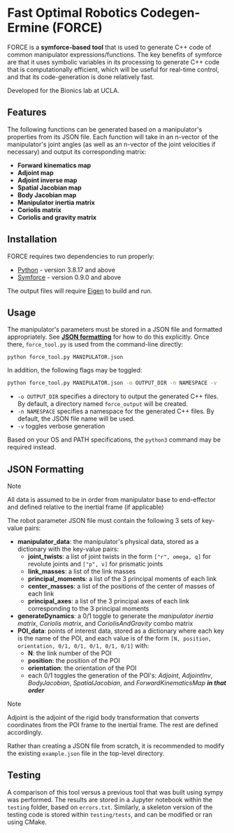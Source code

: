 # **Fast Optimal Robotics Codegen-Ermine** (FORCE)
FORCE is a **symforce-based tool** that is used to generate C++ code of common manipulator expressions/functions. The key benefits of symforce are that it uses symbolic variables in its processing to generate C++ code that is computationally efficient, which will be useful for real-time control, and that its code-generation is done relatively fast.

Developed for the Bionics lab at UCLA. 

## Features
The following functions can be generated based on a manipulator's properties from its JSON file. Each function will take in an n-vector of the manipulator's joint angles (as well as an n-vector of the joint velocities if necessary) and output its corresponding matrix:
- **Forward kinematics map**
- **Adjoint map**
- **Adjoint inverse map**
- **Spatial Jacobian map**
- **Body Jacobian map**
- **Manipulator inertia matrix**
- **Coriolis matrix**
- **Coriolis and gravity matrix**

## Installation
FORCE requires two dependencies to run properly:
- [Python](https://www.python.org/) - version 3.8.17 and above
- [Symforce](https://symforce.org/) - version 0.9.0 and above

The output files will require [Eigen](https://eigen.tuxfamily.org/index.php?title=Main_Page) to build and run.

## Usage
The manipulator's parameters must be stored in a JSON file and formatted appropriately. See [**JSON formatting**](#json-formatting) for how to do this explicitly. Once there, `force_tool.py` is used from the command-line directly:

```
python force_tool.py MANIPULATOR.json
```

In addition, the following flags may be toggled:

```sh
python force_tool.py MANIPULATOR.json -o OUTPUT_DIR -n NAMESPACE -v
```
- `-o OUTPUT_DIR` specifies a directory to output the generated C++ files. By default, a directory named `force_output` will be created.
- `-n NAMESPACE` specifies a namespace for the generated C++ files. By default, the JSON file name will be used.
- `-v` toggles verbose generation

Based on your OS and PATH specifications, the `python3` command may be required instead.

## JSON Formatting
> [!NOTE]
> All data is assumed to be in order from manipulator base to end-effector and defined relative to the inertial frame (if applicable)

The robot parameter JSON file must contain the following 3 sets of key-value pairs:
- **manipulator_data**: the manipulator's physical data, stored as a dictionary with the key-value pairs:
  - **joint_twists**: a list of joint twists in the form `["r", omega, q]` for revolute joints and `["p", v]` for prismatic joints
  - **link_masses**: a list of the link masses
  - **principal_moments**: a list of the 3 principal moments of each link
  - **center_masses**: a list of the positions of the center of masses of each link
  - **principal_axes**: a list of the 3 principal axes of each link corresponding to the 3 principal moments
- **generateDynamics**: a 0/1 toggle to generate the _manipulator inertia matrix_, _Coriolis matrix_, and _CoriolisAndGravity_ combo matrix
- **POI_data**: points of interest data, stored as a dictionary where each key is the name of the POI, and each value is of the form `[N, position, orientation, 0/1, 0/1, 0/1, 0/1, 0/1]` with:
  - **N**: the link number of the POI
  - **position**: the position of the POI
  - **orientation**: the orientation of the POI
  - each 0/1 toggles the generation of the POI's: _Adjoint_, _AdjointInv_, _BodyJacobian_, _SpatialJacobian_, and _ForwardKinematicsMap_ ***in that order***

> [!NOTE]
> Adjoint is the adjoint of the rigid body transformation that converts coordinates from the POI frame to the inertial frame. The rest are defined accordingly.

Rather than creating a JSON file from scratch, it is recommended to modify the existing `example.json` file in the top-level directory.

## Testing
A comparison of this tool versus a previous tool that was built using sympy was performed. The results are stored in a Jupyter notebook within the `testing` folder, based on `errors.txt`. Similarly, a skeleton version of the testing code is stored within `testing/tests`, and can be modified or ran using CMake.

